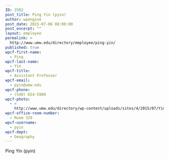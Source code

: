 ```yaml
---
ID: 2502
post_title: Ping Yin (pyin)
author: wpengine
post_date: 2015-07-06 08:00:00
post_excerpt: ""
layout: employee
permalink: >
  http://www.umw.edu/directory/employee/ping-yin/
published: true
wpcf-first-name:
  - Ping
wpcf-last-name:
  - Yin
wpcf-title:
  - Assistant Professor
wpcf-email:
  - pyin@umw.edu
wpcf-phone:
  - (540) 654-5980
wpcf-photo:
  - >
    http://www.umw.edu/directory/wp-content/uploads/sites/4/2015/07/Yin-Ping14.jpg
wpcf-office-room-number:
  - Room 329
wpcf-username:
  - pyin
wpcf-dept:
  - Geography
---
```

Ping Yin (pyin)